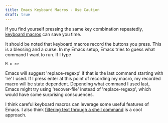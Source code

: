 ```yaml
---
title: Emacs Keyboard Macros - Use Caution
draft: true
---
```


If you find yourself pressing the same key combination repeatedly,
[keyboard macros][1] can save you time.

It should be noted that keyboard macros record the buttons you press.
This is a blessing and a curse.  In my Emacs setup, Emacs tries to
guess what command I want to run.  If I type

    M-x re

Emacs will suggest 'replace-regexp' if that is the last command
starting with 're' I used.  If I press enter at this point of
recording my macro, my recorded macro will be state dependent.
Depending what command I used last, Emacs might try using
'recover-file' instead of 'replace-regexp', which would have some
surprising consquences.

I think careful keyboard macros can leverage some useful features of
Emacs.  I also think [filtering text through a shell command][2] is a
cool approach.

[1]: http://emacswiki.org/emacs/KeyboardMacros
[2]: http://stackoverflow.com/questions/206806/filtering-text-through-a-shell-command-in-emacs
